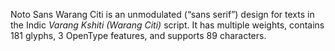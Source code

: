 Noto Sans Warang Citi is an unmodulated (“sans serif”) design for texts in the Indic _Varang Kshiti (Warang Citi)_ script. It has multiple weights, contains 181 glyphs, 3 OpenType features, and supports 89 characters.